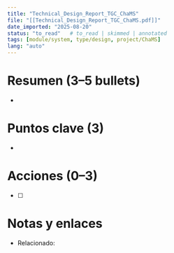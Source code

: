 ```yaml
---
title: "Technical_Design_Report_TGC_ChaMS"
file: "[[Technical_Design_Report_TGC_ChaMS.pdf]]"
date_imported: "2025-08-20"
status: "to_read"   # to_read | skimmed | annotated
tags: [module/system, type/design, project/ChaMS]
lang: "auto"
---
```

# Resumen (3–5 bullets)
- 

# Puntos clave (3)
- 

# Acciones (0–3)
- [ ] 

# Notas y enlaces
- Relacionado: 
